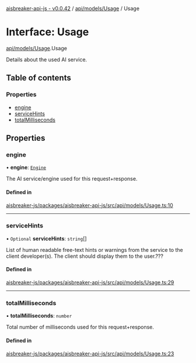 [aisbreaker-api-js - v0.0.42](../README.md) / [api/models/Usage](../modules/api_models_Usage.md) / Usage

# Interface: Usage

[api/models/Usage](../modules/api_models_Usage.md).Usage

Details about the used AI service.

## Table of contents

### Properties

- [engine](api_models_Usage.Usage.md#engine)
- [serviceHints](api_models_Usage.Usage.md#servicehints)
- [totalMilliseconds](api_models_Usage.Usage.md#totalmilliseconds)

## Properties

### engine

• **engine**: [`Engine`](api_models_Engine.Engine.md)

The AI service/engine used for this request+response.

#### Defined in

[aisbreaker-js/packages/aisbreaker-api-js/src/api/models/Usage.ts:10](https://github.com/aisbreaker/aisbreaker-js/blob/develop/packages/aisbreaker-api-js/src/api/models/Usage.ts#L10)

___

### serviceHints

• `Optional` **serviceHints**: `string`[]

List of human readable free-text hints or warnings from the service to the client developer(s).
The client should display them to the user.???

#### Defined in

[aisbreaker-js/packages/aisbreaker-api-js/src/api/models/Usage.ts:29](https://github.com/aisbreaker/aisbreaker-js/blob/develop/packages/aisbreaker-api-js/src/api/models/Usage.ts#L29)

___

### totalMilliseconds

• **totalMilliseconds**: `number`

Total number of milliseconds used for this request+response.

#### Defined in

[aisbreaker-js/packages/aisbreaker-api-js/src/api/models/Usage.ts:23](https://github.com/aisbreaker/aisbreaker-js/blob/develop/packages/aisbreaker-api-js/src/api/models/Usage.ts#L23)
